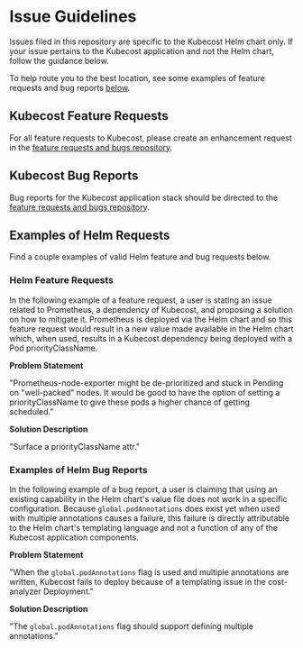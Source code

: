 # Issue Guidelines

Issues filed in this repository are specific to the Kubecost Helm chart only. If your issue pertains to the Kubecost application and not the Helm chart, follow the guidance below.

To help route you to the best location, see some examples of feature requests and bug reports [below](#examples-of-helm-requests).

## Kubecost Feature Requests

For all feature requests to Kubecost, please create an enhancement request in the [feature requests and bugs repository](https://github.com/kubecost/features-bugs).

## Kubecost Bug Reports

Bug reports for the Kubecost application stack should be directed to the [feature requests and bugs repository](https://github.com/kubecost/features-bugs).

## Examples of Helm Requests

Find a couple examples of valid Helm feature and bug requests below.

### Helm Feature Requests

In the following example of a feature request, a user is stating an issue related to Prometheus, a dependency of Kubecost, and proposing a solution on how to mitigate it. Prometheus is deployed via the Helm chart and so this feature request would result in a new value made available in the Helm chart which, when used, results in a Kubecost dependency being deployed with a Pod priorityClassName.

**Problem Statement**

"Prometheus-node-exporter might be de-prioritized and stuck in Pending on "well-packed" nodes. It would be good to have the option of setting a priorityClassName to give these pods a higher chance of getting scheduled."

**Solution Description**

"Surface a priorityClassName attr."

### Examples of Helm Bug Reports

In the following example of a bug report, a user is claiming that using an existing capability in the Helm chart's value file does not work in a specific configuration. Because `global.podAnnotations` does exist yet when used with multiple annotations causes a failure, this failure is directly attributable to the Helm chart's templating language and not a function of any of the Kubecost application components.

**Problem Statement**

"When the `global.podAnnotations` flag is used and multiple annotations are written, Kubecost fails to deploy because of a templating issue in the cost-analyzer Deployment."

**Solution Description**

"The `global.podAnnotations` flag should support defining multiple annotations."
